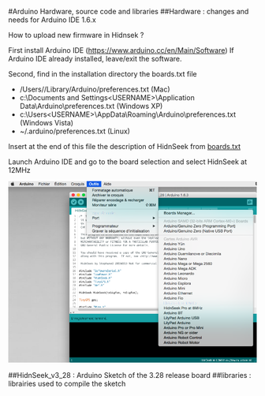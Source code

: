 #Arduino Hardware, source code and libraries
##Hardware : changes and needs for Arduino IDE 1.6.x

How to upload new firmware in Hidnsek ?

First install Arduino IDE (https://www.arduino.cc/en/Main/Software)
If Arduino IDE already installed, leave/exit the software.

Second, find in the installation directory the boards.txt file

* /Users/<USERNAME>/Library/Arduino/preferences.txt (Mac)
* c:\Documents and Settings\<USERNAME>\Application Data\Arduino\preferences.txt (Windows XP)
* c:\Users\<USERNAME>\AppData\Roaming\Arduino\preferences.txt (Windows Vista)
* ~/.arduino/preferences.txt (Linux)

Insert at the end of this file the description of HidnSeek from [boards.txt](Hardware/boards.txt) 

Launch Arduino IDE and go to the board selection and select HidnSeek at 12MHz

![ArduinoIDE](ArduinoIDE.png)

##HidnSeek_v3_28 : Arduino Sketch of the 3.28 release board
##libraries : librairies used to compile the sketch
